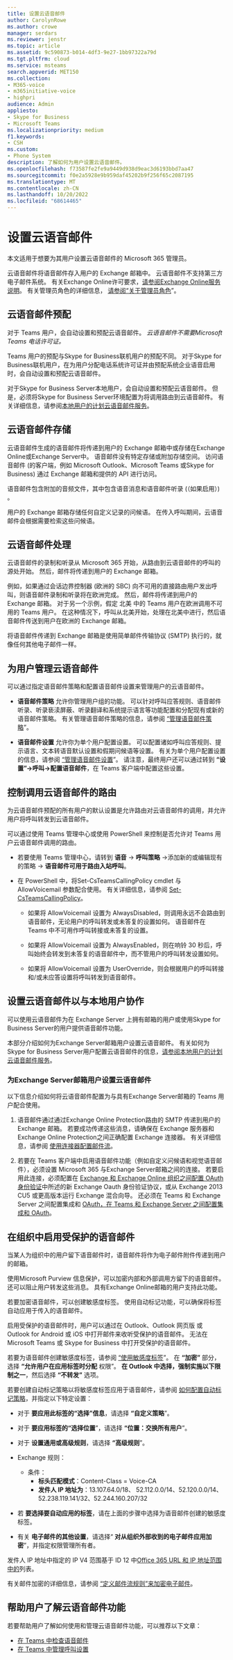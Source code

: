 ```yaml
---
title: 设置云语音邮件
author: CarolynRowe
ms.author: crowe
manager: serdars
ms.reviewer: jenstr
ms.topic: article
ms.assetid: 9c590873-b014-4df3-9e27-1bb97322a79d
ms.tgt.pltfrm: cloud
ms.service: msteams
search.appverid: MET150
ms.collection:
- M365-voice
- m365initiative-voice
- highpri
audience: Admin
appliesto:
- Skype for Business
- Microsoft Teams
ms.localizationpriority: medium
f1.keywords:
- CSH
ms.custom:
- Phone System
description: 了解如何为用户设置云语音邮件。
ms.openlocfilehash: f73587fe2fe9a9449d938d9eac3d6193bbd7aa47
ms.sourcegitcommit: f0e2a5928e9b959daf45202b9f256f65c2087195
ms.translationtype: MT
ms.contentlocale: zh-CN
ms.lasthandoff: 10/20/2022
ms.locfileid: "68614465"
---
```

# <a name="set-up-cloud-voicemail"></a>设置云语音邮件

本文适用于想要为其用户设置云语音邮件的 Microsoft 365 管理员。

云语音邮件将语音邮件存入用户的 Exchange 邮箱中。 云语音邮件不支持第三方电子邮件系统。 有关Exchange Online许可要求，[请参阅Exchange Online服务说明](/office365/servicedescriptions/exchange-online-service-description/exchange-online-service-description#features-available-to-all-plans)。 有关管理员角色的详细信息， [请参阅“关于管理员角色](/microsoft-365/admin/add-users/about-admin-roles)”。

## <a name="cloud-voicemail-provisioning"></a>云语音邮件预配

对于 Teams 用户，会自动设置和预配云语音邮件。 *云语音邮件不需要Microsoft Teams 电话许可证。*

Teams 用户的预配与Skype for Business联机用户的预配不同。 对于Skype for Business联机用户，在为用户分配电话系统许可证并由预配系统企业语音启用时，会自动设置和预配云语音邮件。

对于Skype for Business Server本地用户，会自动设置和预配云语音邮件。 但是，必须将Skype for Business Server环境配置为将调用路由到云语音邮件。 有关详细信息，请参阅[本地用户的计划云语音邮件服务](/skypeforbusiness/hybrid/plan-cloud-voicemail)。

## <a name="cloud-voicemail-storage"></a>云语音邮件存储

云语音邮件生成的语音邮件将传递到用户的 Exchange 邮箱中或存储在Exchange Online或Exchange Server中。 语音邮件没有特定存储或附加存储空间。 访问语音邮件 (的客户端，例如 Microsoft Outlook、Microsoft Teams 或Skype for Business) 通过 Exchange 邮箱和提供的 API 进行访问。

语音邮件包含附加的音频文件，其中包含语音消息和语音邮件听录 (（如果启用）) 。

用户的 Exchange 邮箱存储任何自定义记录的问候语。 在传入呼叫期间，云语音邮件会根据需要检索这些问候语。

## <a name="cloud-voicemail-processing"></a>云语音邮件处理

云语音邮件的录制和听录从 Microsoft 365 开始，从路由到云语音邮件的呼叫的源处开始。 然后，邮件将传递到用户的 Exchange 邮箱。

例如，如果通过会话边界控制器 (欧洲的 SBC) 向不可用的直接路由用户发出呼叫，则语音邮件录制和听录将在欧洲完成。 然后，邮件将传递到用户的 Exchange 邮箱。 对于另一个示例，假定 北美 中的 Teams 用户在欧洲调用不可用的 Teams 用户。 在这种情况下，呼叫从北美开始，处理在北美中进行，然后语音邮件传送到用户在欧洲的 Exchange 邮箱。

将语音邮件传递到 Exchange 邮箱是使用简单邮件传输协议 (SMTP) 执行的，就像任何其他电子邮件一样。

## <a name="manage-cloud-voicemail-for-users"></a>为用户管理云语音邮件

可以通过指定语音邮件策略和配置语音邮件设置来管理用户的云语音邮件。  

- **语音邮件策略** 允许你管理用户组的功能。 可以针对呼叫应答规则、语音邮件听录、听录亵渎屏蔽、听录翻译和系统提示语言等功能配置和分配现有或新的语音邮件策略。 有关管理语音邮件策略的信息，请参阅 [“管理语音邮件策略](manage-voicemail-policies.md)”。

- **语音邮件设置** 允许你为单个用户配置设置。 可以配置诸如呼叫应答规则、提示语言、文本转语音默认设置和假期问候语等设置。 有关为单个用户配置设置的信息，请参阅 [“管理语音邮件设置](manage-voicemail-settings.md)”。 请注意，最终用户还可以通过转到 **“设置”->呼叫->配置语音邮件**，在 Teams 客户端中配置这些设置。

## <a name="control-routing-of-calls-to-cloud-voicemail"></a>控制调用云语音邮件的路由

为云语音邮件预配的所有用户的默认设置是允许路由对云语音邮件的调用，并允许用户将呼叫转发到云语音邮件。

可以通过使用 Teams 管理中心或使用 PowerShell 来控制是否允许对 Teams 用户云语音邮件调用的路由。 

- 若要使用 Teams 管理中心，请转到 **语音** -> **呼叫策略** ->添加新的或编辑现有的策略 -> **语音邮件可用于路由入站呼叫**。  

- 在 PowerShell 中，将Set-CsTeamsCallingPolicy cmdlet 与 AllowVoicemail 参数配合使用。 有关详细信息，请参阅 [Set-CsTeamsCallingPolicy](/powershell/module/skype/set-csteamscallingpolicy)。

  - 如果将 AllowVoicemail 设置为 AlwaysDisabled，则调用永远不会路由到语音邮件，无论用户的呼叫转发或未答复的设置如何。 语音邮件在 Teams 中不可用作呼叫转接或未答复的设置。

  - 如果将 AllowVoicemail 设置为 AlwaysEnabled，则在响铃 30 秒后，呼叫始终会转发到未答复的语音邮件中，而不管用户的呼叫转发设置如何。

  - 如果将 AllowVoicemail 设置为 UserOverride，则会根据用户的呼叫转接和/或未应答设置将呼叫转发到语音邮件。

## <a name="set-up-cloud-voicemail-to-work-with-on-premises-users"></a>设置云语音邮件以与本地用户协作

可以使用云语音邮件为在 Exchange Server 上拥有邮箱的用户或使用Skype for Business Server的用户提供语音邮件功能。

本部分介绍如何为Exchange Server邮箱用户设置云语音邮件。 有关如何为Skype for Business Server用户配置云语音邮件的信息，[请参阅本地用户的计划云语音邮件服务](/skypeforbusiness/hybrid/plan-cloud-voicemail)。

### <a name="set-up-cloud-voicemail-for-exchange-server-mailbox-users"></a>为Exchange Server邮箱用户设置云语音邮件

以下信息介绍如何将云语音邮件配置为与具有Exchange Server邮箱的 Teams 用户配合使用。

1. 语音邮件通过通过Exchange Online Protection路由的 SMTP 传递到用户的 Exchange 邮箱。 若要成功传递这些消息，请确保在 Exchange 服务器和Exchange Online Protection之间正确配置 Exchange 连接器。 有关详细信息，请参阅 [使用连接器配置邮件流](/exchange/mail-flow-best-practices/use-connectors-to-configure-mail-flow/use-connectors-to-configure-mail-flow)。

2. 若要在 Teams 客户端中启用语音邮件功能（例如自定义问候语和视觉语音邮件），必须设置 Microsoft 365 与Exchange Server邮箱之间的连接。 若要启用此连接，必须配置在 [Exchange 和 Exchange Online 组织之间配置 OAuth 身份验证](/exchange/configure-oauth-authentication-between-exchange-and-exchange-online-organizations-exchange-2013-help)中所述的新 Exchange Oauth 身份验证协议，或从 Exchange 2013 CU5 或更高版本运行 Exchange 混合向导。 还必须在 Teams 和 Exchange Server 之间配置集成和 [OAuth，在 Teams 和 Exchange Server 之间配置集成和 OAuth](/skypeforbusiness/deploy/integrate-with-exchange-server/oauth-with-online-and-on-premises)。

## <a name="enable-protected-voicemail-in-your-organization"></a>在组织中启用受保护的语音邮件

当某人为组织中的用户留下语音邮件时，语音邮件将作为电子邮件附件传递到用户的邮箱。

使用Microsoft Purview 信息保护，可以加密内部和外部调用方留下的语音邮件。 还可以阻止用户转发这些消息。 具有Exchange Online邮箱的用户支持此功能。

若要加密语音邮件，可以创建敏感度标签。 使用自动标记功能，可以确保将标签自动应用于传入的语音邮件。

启用受保护的语音邮件时，用户可以通过在 Outlook、Outlook 网页版 或 Outlook for Android 或 iOS 中打开邮件来收听受保护的语音邮件。 无法在 Microsoft Teams 或 Skype for Business 中打开受保护的语音邮件。

若要为语音邮件创建敏感度标签，请参阅 [“使用敏感度标签](/microsoft-365/compliance/encryption-sensitivity-labels#let-users-assign-permissions)”。 在 **“加密”** 部分，选择 **“允许用户在应用标签时分配** 权限”。 **在 Outlook 中选择，强制实施以下限制之一**，然后选择 **“不转发”** 选项。

若要创建自动标记策略以将敏感度标签应用于语音邮件，请参阅 [如何配置自动标记策略](/microsoft-365/compliance/apply-sensitivity-label-automatically#how-to-configure-auto-labeling-policies-for-sharepoint-onedrive-and-exchange)，并指定以下特定设置：

- 对于 **要应用此标签的“选择”信息**，请选择 **“自定义策略**”。

- 对于 **要应用标签的“选择位置**”，请选择 **“位置：交换所有用户**”。

- 对于  **设置通用或高级规则**，请选择 **“高级规则**”。

- Exchange 规则：
  - 条件：
    - **标头匹配模式**：Content-Class = Voice-CA
    - **发件人 IP 地址为**：13.107.64.0/18、 52.112.0.0/14、52.120.0.0/14、52.238.119.141/32、52.244.160.207/32

- 若 **要选择要自动应用的标签**，请在上面的步骤中选择为语音邮件创建的敏感度标签。

- 有关 **电子邮件的其他设置**，请选择“ **对从组织外部收到的电子邮件应用加密**”，并指定权限管理所有者。

发件人 IP 地址中指定的 IP V4 范围基于 ID 12 中[Office 365 URL 和 IP 地址范围中的](/microsoft-365/enterprise/urls-and-ip-address-ranges#skype-for-business-online-and-microsoft-teams)列表。

有关邮件加密的详细信息，请参阅 [“定义邮件流规则”来加密电子邮件](/microsoft-365/compliance/define-mail-flow-rules-to-encrypt-email)。

## <a name="help-your-users-learn-about-cloud-voicemail-features"></a>帮助用户了解云语音邮件功能

若要帮助用户了解如何使用和管理云语音邮件功能，可以推荐以下文章：

- [在 Teams 中检查语音邮件](https://support.microsoft.com/office/check-your-voicemail-in-teams-f8d568ce-7329-4fe2-a6a2-325ec2e2b419)
- [在 Teams 中管理呼叫设置](https://support.microsoft.com/office/manage-your-call-settings-in-teams-456cb611-3477-496f-b31a-6ab752a7595f)

